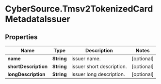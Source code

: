 # CyberSource.Tmsv2TokenizedCardMetadataIssuer

## Properties
Name | Type | Description | Notes
------------ | ------------- | ------------- | -------------
**name** | **String** | issuer name.  | [optional] 
**shortDescription** | **String** | issuer short description.  | [optional] 
**longDescription** | **String** | issuer long  description.  | [optional] 


